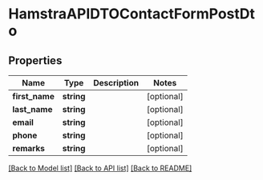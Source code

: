 # HamstraAPIDTOContactFormPostDto

## Properties
Name | Type | Description | Notes
------------ | ------------- | ------------- | -------------
**first_name** | **string** |  | [optional] 
**last_name** | **string** |  | [optional] 
**email** | **string** |  | [optional] 
**phone** | **string** |  | [optional] 
**remarks** | **string** |  | [optional] 

[[Back to Model list]](../README.md#documentation-for-models) [[Back to API list]](../README.md#documentation-for-api-endpoints) [[Back to README]](../README.md)


